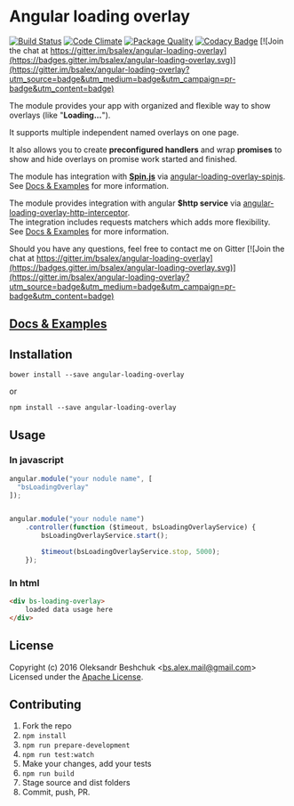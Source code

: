 # Angular loading overlay

[![Build Status](https://travis-ci.org/bsalex/angular-loading-overlay.svg?branch=master)](https://travis-ci.org/bsalex/angular-loading-overlay)
[![Code Climate](https://codeclimate.com/github/bsalex/angular-loading-overlay/badges/gpa.svg)](https://codeclimate.com/github/bsalex/angular-loading-overlay)
[![Package Quality](http://npm.packagequality.com/badge/angular-loading-overlay.png)](http://packagequality.com/#?package=angular-loading-overlay)
[![Codacy Badge](https://api.codacy.com/project/badge/Grade/8310c436284d4919876a1f8e7ac6e0c0)](https://www.codacy.com/app/bs-alex-mail/angular-loading-overlay?utm_source=github.com&amp;utm_medium=referral&amp;utm_content=bsalex/angular-loading-overlay&amp;utm_campaign=Badge_Grade)
[![Join the chat at https://gitter.im/bsalex/angular-loading-overlay](https://badges.gitter.im/bsalex/angular-loading-overlay.svg)](https://gitter.im/bsalex/angular-loading-overlay?utm_source=badge&utm_medium=badge&utm_campaign=pr-badge&utm_content=badge)

The module provides your app with organized and flexible way to show overlays (like "**Loading...**").  

It supports multiple independent named overlays on one page.  

It also allows you to create **preconfigured handlers** and wrap **promises** to show and hide overlays on promise work started and finished.

The module has integration with **[Spin.js](http://spin.js.org/)** via [angular-loading-overlay-spinjs](https://github.com/bsalex/angular-loading-overlay-spinjs).  
See <a href="http://bsalex.github.io/angular-loading-overlay/_site/#examples-spinjs" target="_blank">Docs & Examples</a> for more information.  

The module provides integration with angular **$http service** via [angular-loading-overlay-http-interceptor](https://github.com/bsalex/angular-loading-overlay-http-interceptor).  
The integration includes requests matchers which adds more flexibility.   
See <a href="http://bsalex.github.io/angular-loading-overlay/_site/#examples-http-service" target="_blank">Docs & Examples</a> for more information.  

Should you have any questions, feel free to contact me on Gitter [![Join the chat at https://gitter.im/bsalex/angular-loading-overlay](https://badges.gitter.im/bsalex/angular-loading-overlay.svg)](https://gitter.im/bsalex/angular-loading-overlay?utm_source=badge&utm_medium=badge&utm_campaign=pr-badge&utm_content=badge)

## <a href="http://bsalex.github.io/angular-loading-overlay/_site/" target="_blank">Docs & Examples</a>

## Installation
````
bower install --save angular-loading-overlay
````  
or  
````
npm install --save angular-loading-overlay
````

## Usage

### In javascript
````javascript
angular.module("your nodule name", [
  "bsLoadingOverlay"
]);


angular.module("your nodule name")
    .controller(function ($timeout, bsLoadingOverlayService) {
        bsLoadingOverlayService.start();

        $timeout(bsLoadingOverlayService.stop, 5000);
    });
````
### In html
````html
<div bs-loading-overlay>
    loaded data usage here
</div>
````
## License

Copyright (c) 2016 Oleksandr Beshchuk <[bs.alex.mail@gmail.com](mailto:bs.alex.mail@gmail.com)>  
Licensed under the [Apache License](http://www.apache.org/licenses/LICENSE-2.0).

## Contributing

1. Fork the repo
1. `npm install`
1. `npm run prepare-development`
1. `npm run test:watch`
1. Make your changes, add your tests
1. `npm run build`
1. Stage source and dist folders
1. Commit, push, PR.
